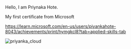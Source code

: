 Hello, I am Priynaka Hote.

My first certificate from Microsoft


https://learn.microsoft.com/en-us/users/piyankahote-8043/achievements/print/hymgkcl8?tab=applied-skills-tab



![priyanka_cloud](https://github.com/Priyanka-Hote/Priyanka-Hote/assets/109034913/d360a160-a576-4049-990f-14e3bd71865b)
